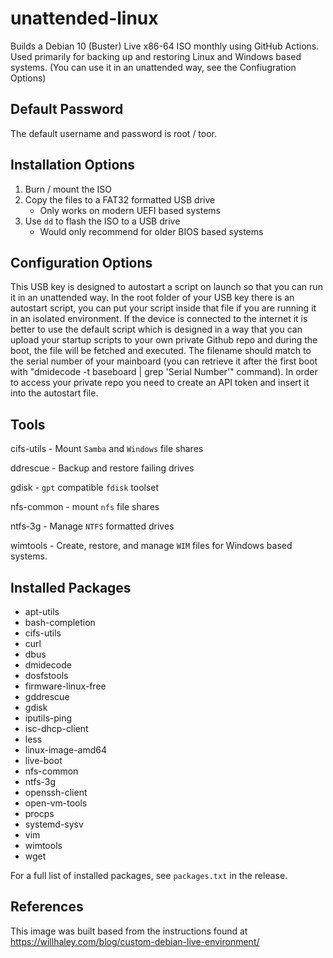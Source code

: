 # unattended-linux
Builds a Debian 10 (Buster) Live x86-64 ISO monthly using GitHub Actions. Used primarily for backing up and restoring Linux and Windows based systems. (You can use it in an unattended way, see the Confiugration Options)


## Default Password
The default username and password is root / toor.


## Installation Options
1. Burn / mount the ISO
2. Copy the files to a FAT32 formatted USB drive
    * Only works on modern UEFI based systems
3. Use `dd` to flash the ISO to a USB drive
    * Would only recommend for older BIOS based systems

## Configuration Options
This USB key is designed to autostart a script on launch so that you can run it in an unattended way. In the root folder of your USB key there is an autostart script, you can put your script inside that file if you are running it in an isolated environment. If the device is connected to the internet it is better to use the default script which is designed in a way that you can upload your startup scripts to your own private Github repo and during the boot, the file will be fetched and executed. The filename should match to the serial number of your mainboard (you can retrieve it after the first boot with "dmidecode -t baseboard | grep 'Serial Number'" command). In order to access your private repo you need to create an API token and insert it into the autostart file. 

## Tools

cifs-utils - Mount `Samba` and `Windows` file shares

ddrescue - Backup and restore failing drives

gdisk - `gpt` compatible `fdisk` toolset

nfs-common - mount `nfs` file shares

ntfs-3g - Manage `NTFS` formatted drives

wimtools - Create, restore, and manage `WIM` files for Windows based systems.



## Installed Packages
* apt-utils
* bash-completion
* cifs-utils
* curl
* dbus
* dmidecode
* dosfstools
* firmware-linux-free
* gddrescue
* gdisk
* iputils-ping
* isc-dhcp-client
* less
* linux-image-amd64
* live-boot
* nfs-common
* ntfs-3g
* openssh-client
* open-vm-tools
* procps
* systemd-sysv
* vim
* wimtools
* wget

For a full list of installed packages, see `packages.txt` in the release.




## References
This image was built based from the instructions found at https://willhaley.com/blog/custom-debian-live-environment/
